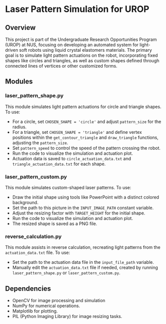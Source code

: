 # Laser Pattern Simulation for UROP

## Overview

This project is part of the Undergraduate Research Opportunities Program (UROP) at NUS, focusing on developing an automated system for light-driven soft robots using liquid crystal elastomers materials. The primary goal is to simulate light pattern actuations on the robot, incorporating fixed shapes like circles and triangles, as well as custom shapes defined through connected lines of vertices or other customized forms.

## Modules

### laser_pattern_shape.py

This module simulates light pattern actuations for circle and triangle shapes. To use:

- For a circle, set `CHOSEN_SHAPE = 'circle'` and adjust `pattern_size` for the radius.
- For a triangle, set `CHOSEN_SHAPE = 'triangle'` and define vertex positions within the `get_contour_triangle` and `draw_triangle` functions, adjusting the `pattern_size`.
- Set `pattern_speed` to control the speed of the pattern crossing the robot.
- Run the code to visualize the simulation and actuation plot.
- Actuation data is saved to `circle_actuation_data.txt` and `triangle_actuation_data.txt` for each shape.

### laser_pattern_custom.py

This module simulates custom-shaped laser patterns. To use:

- Draw the initial shape using tools like PowerPoint with a distinct colored background.
- Set the path to this picture in the `INPUT_IMAGE_PATH` constant variable.
- Adjust the resizing factor with `TARGET_HEIGHT` for the initial shape.
- Run the code to visualize the simulation and actuation plot.
- The resized shape is saved as a PNG file.

### reverse_calculation.py

This module assists in reverse calculation, recreating light patterns from the `actuation_data.txt` file. To use:

- Set the path to the actuation data file in the `input_file_path` variable.
- Manually edit the `actuation_data.txt` file if needed, created by running `laser_pattern_shape.py` or `laser_pattern_custom.py`.

## Dependencies

- OpenCV for image processing and simulation
- NumPy for numerical operations.
- Matplotlib for plotting.
- PIL (Python Imaging Library) for image resizing tasks.
